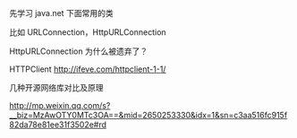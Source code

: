 先学习 java.net 下面常用的类

比如 URLConnection，HttpURLConnection

HttpURLConnection 为什么被遗弃了？


HTTPClient
http://ifeve.com/httpclient-1-1/

几种开源网络库对比及原理

http://mp.weixin.qq.com/s?__biz=MzAwOTY0MTc3OA==&mid=2650253330&idx=1&sn=c3aa516fc915f82da78e81ee31f3502e#rd
